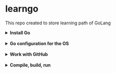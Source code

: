 # learngo
This repo created to store learning path of GoLang

<details>
<summary><b>Install Go</b></summary>

[Download Go](https://go.dev/dl/)

Choose the latest version and download the binary for your OS.
You can also choose the installer for your OS, such as `go1.20.3.darwin-amd64.pkg` for macOS.
</details>

<br>

<details>
<summary><b>Go configuration for the OS</b></summary>

Make sure to insert this in your `.bashrc` or `.zshrc` file.
## GO Config
export GOPATH=$HOME/golib
export PATH=$PATH:$GOPATH/bin
export GOBIN=$GOPATH/bin
export GOPATH=$GOPATH:$HOME/code
export GO111MODULE=on

Create the directory if it does not exist
```bash
mkdir -p ~/golib
mkdir -p ~/code/{bin,src,pkg}
```
</details>
<br>

<details>

<summary><b>Work with GitHub</b></summary>

Make sure to insert this in your `.bashrc` or `.zshrc` file.
## src Config
In order to work with GitHub, you need to set the `GOPATH` to your `src` directory.

Create the directory if it does not exist
```bash
mkdir -p ~/code/src/github.com/<GitHubUserName>/firstapp
touch ~/code/src/github.com/<GitHubUserName>/firstapp/main.go
```

</details>

<br>

<details>
<summary><b>Compile, build, run</b></summary>

To build and run your Go application, you can use the following commands:

```bash
go build -o firstapp firstapp/main.go
```

</details>

